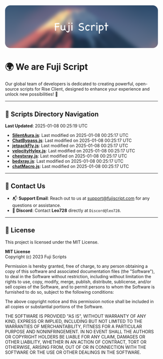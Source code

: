 ![Banner](.github/b.webp)

# 🌍 **We are Fuji Script**

Our global team of developers is dedicated to creating powerful, open-source scripts for Rise Client, designed to enhance your experience and unlock new possibilities! 🌟

---
<!-- SCRIPTS_NAVIGATION_START -->
## 📂 **Scripts Directory Navigation**

**Last Updated**: 2025-01-08 00:25:19 UTC

- **[SilentAura.js](scripts/SilentAura.js)**: Last modified on 2025-01-08 00:25:17 UTC
- **[ChatBypass.js](scripts/ChatBypass.js)**: Last modified on 2025-01-08 00:25:17 UTC
- **[jetpackFly.js](scripts/jetpackFly.js)**: Last modified on 2025-01-08 00:25:17 UTC
- **[velocityHylex.js](scripts/velocityHylex.js)**: Last modified on 2025-01-08 00:25:17 UTC
- **[chestxray.js](scripts/chestxray.js)**: Last modified on 2025-01-08 00:25:17 UTC
- **[bedxray.js](scripts/bedxray.js)**: Last modified on 2025-01-08 00:25:17 UTC
- **[chatMacro.js](scripts/chatMacro.js)**: Last modified on 2025-01-08 00:25:17 UTC

<!-- SCRIPTS_NAVIGATION_END -->

---

## 💬 **Contact Us**  
- 📬 **Support Email**: Reach out to us at [support@fujiscript.com](mailto:support@fujiscript.com) for any questions or assistance.  
- 💬 **Discord**: Contact **Leo728** directly at `Discord@leo728`.

---

## 📜 **License**

This project is licensed under the MIT License.  

**MIT License**  
Copyright (c) 2023 Fuji Scripts  

Permission is hereby granted, free of charge, to any person obtaining a copy of this software and associated documentation files (the "Software"), to deal in the Software without restriction, including without limitation the rights to use, copy, modify, merge, publish, distribute, sublicense, and/or sell copies of the Software, and to permit persons to whom the Software is furnished to do so, subject to the following conditions:  

The above copyright notice and this permission notice shall be included in all copies or substantial portions of the Software.  

THE SOFTWARE IS PROVIDED "AS IS", WITHOUT WARRANTY OF ANY KIND, EXPRESS OR IMPLIED, INCLUDING BUT NOT LIMITED TO THE WARRANTIES OF MERCHANTABILITY, FITNESS FOR A PARTICULAR PURPOSE AND NONINFRINGEMENT. IN NO EVENT SHALL THE AUTHORS OR COPYRIGHT HOLDERS BE LIABLE FOR ANY CLAIM, DAMAGES OR OTHER LIABILITY, WHETHER IN AN ACTION OF CONTRACT, TORT OR OTHERWISE, ARISING FROM, OUT OF OR IN CONNECTION WITH THE SOFTWARE OR THE USE OR OTHER DEALINGS IN THE SOFTWARE.  
